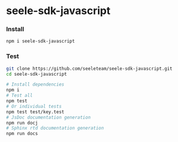 # seele-sdk-javascript


### Install

```bash
npm i seele-sdk-javascript
```

### Test

```bash
git clone https://github.com/seeleteam/seele-sdk-javascript.git
cd seele-sdk-javascript

# Install dependencies
npm i
# Test all
npm test
# Or individual tests
npm test test/key.test
# JsDoc documentation generation
npm run docj
# Sphinx rtd documentation generation
npm run docs
```
